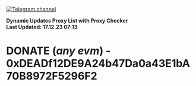 [![Telegram channel](https://img.shields.io/endpoint?url=https://runkit.io/damiankrawczyk/telegram-badge/branches/master?url=https://t.me/n4z4v0d)](https://t.me/n4z4v0d) 

**Dynamic Updates Proxy List with Proxy Checker**  
**Last Updated: 17.12.23 07:13**

# DONATE (_any evm_) - 0xDEADf12DE9A24b47Da0a43E1bA70B8972F5296F2
